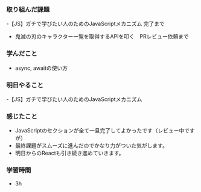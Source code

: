 ### 取り組んだ課題
 -【JS】ガチで学びたい人のためのJavaScriptメカニズム 完了まで
 - 鬼滅の刃のキャラクター一覧を取得するAPIを叩く　PRレビュー依頼まで

### 学んだこと
- async, awaitの使い方

### 明日やること
-【JS】ガチで学びたい人のためのJavaScriptメカニズム

### 感じたこと
- JavaScriptのセクションが全て一旦完了してよかったです（レビュー中ですが）
- 最終課題がスムーズに進んだのでかなり力がついた気がします。
- 明日からのReactも引き続き進めていきます。

### 学習時間
- 3h